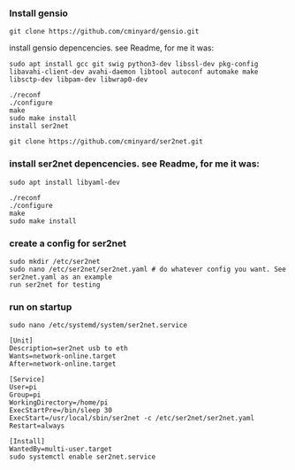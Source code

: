 ### Install gensio

`git clone https://github.com/cminyard/gensio.git`

install gensio depencencies. see Readme, for me it was:

`sudo apt install gcc git swig python3-dev libssl-dev pkg-config libavahi-client-dev avahi-daemon libtool autoconf automake make libsctp-dev libpam-dev libwrap0-dev`
```
./reconf
./configure
make
sudo make install
install ser2net
```

`git clone https://github.com/cminyard/ser2net.git`

### install ser2net depencencies. see Readme, for me it was:

```
sudo apt install libyaml-dev

./reconf
./configure
make
sudo make install
```

### create a config for ser2net

```
sudo mkdir /etc/ser2net
sudo nano /etc/ser2net/ser2net.yaml # do whatever config you want. See ser2net.yaml as an example
run ser2net for testing
```

### run on startup

`sudo nano /etc/systemd/system/ser2net.service`

```
[Unit]
Description=ser2net usb to eth
Wants=network-online.target
After=network-online.target

[Service]
User=pi
Group=pi
WorkingDirectory=/home/pi
ExecStartPre=/bin/sleep 30
ExecStart=/usr/local/sbin/ser2net -c /etc/ser2net/ser2net.yaml
Restart=always

[Install]
WantedBy=multi-user.target
sudo systemctl enable ser2net.service
```
